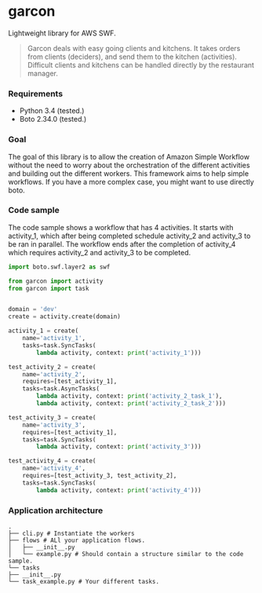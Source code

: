 garcon
======

Lightweight library for AWS SWF.

> Garcon deals with easy going clients and kitchens. It takes orders
> from clients (deciders), and send them to the kitchen (activities). Difficult
> clients and kitchens can be handled directly by the restaurant manager.

### Requirements

* Python 3.4 (tested.)
* Boto 2.34.0 (tested.)

### Goal

The goal of this library is to allow the creation of Amazon Simple Workflow
without the need to worry about the orchestration of the different activities
and building out the different workers. This framework aims to help simple
workflows. If you have a more complex case, you might want to use directly
boto.

### Code sample

The code sample shows a workflow that has 4 activities. It starts with
activity_1, which after being completed schedule activity_2 and activity_3 to
be ran in parallel. The workflow ends after the completion of activity_4 which
requires activity_2 and activity_3 to be completed.

```python
import boto.swf.layer2 as swf

from garcon import activity
from garcon import task


domain = 'dev'
create = activity.create(domain)

activity_1 = create(
    name='activity_1',
    tasks=task.SyncTasks(
        lambda activity, context: print('activity_1')))

test_activity_2 = create(
    name='activity_2',
    requires=[test_activity_1],
    tasks=task.AsyncTasks(
        lambda activity, context: print('activity_2_task_1'),
        lambda activity, context: print('activity_2_task_2')))

test_activity_3 = create(
    name='activity_3',
    requires=[test_activity_1],
    tasks=task.SyncTasks(
        lambda activity, context: print('activity_3')))

test_activity_4 = create(
    name='activity_4',
    requires=[test_activity_3, test_activity_2],
    tasks=task.SyncTasks(
        lambda activity, context: print('activity_4')))
```

### Application architecture

```
.
├── cli.py # Instantiate the workers
├── flows # ALl your application flows.
│   ├── __init__.py
│   └── example.py # Should contain a structure similar to the code sample.
└── tasks
├── __init__.py
└── task_example.py # Your different tasks.
```
